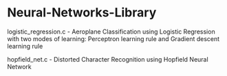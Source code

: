 # Neural-Networks-Library

logistic_regression.c - Aeroplane Classification using Logistic Regression with two modes of learning: Perceptron learning rule and Gradient descent learning rule

hopfield_net.c - Distorted Character Recognition using Hopfield Neural Network
